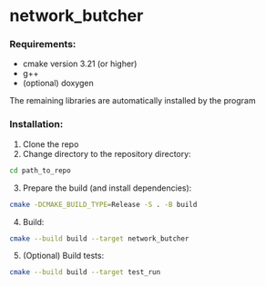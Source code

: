 # network_butcher

### Requirements:

- cmake version 3.21 (or higher)
- g++
- (optional) doxygen

The remaining libraries are automatically installed by the program

### Installation:

1. Clone the repo
2. Change directory to the repository directory: 
```bash
cd path_to_repo
```

3. Prepare the build (and install dependencies):
```bash
cmake -DCMAKE_BUILD_TYPE=Release -S . -B build 
```

4. Build:
```bash
cmake --build build --target network_butcher
```

5. (Optional) Build tests:
```bash
cmake --build build --target test_run
```

